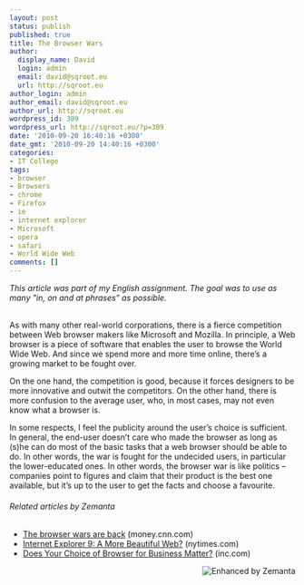 ```yaml
---
layout: post
status: publish
published: true
title: The Browser Wars
author:
  display_name: David
  login: admin
  email: david@sqroot.eu
  url: http://sqroot.eu
author_login: admin
author_email: david@sqroot.eu
author_url: http://sqroot.eu
wordpress_id: 309
wordpress_url: http://sqroot.eu/?p=309
date: '2010-09-20 16:40:16 +0300'
date_gmt: '2010-09-20 14:40:16 +0300'
categories:
- IT College
tags:
- browser
- Browsers
- chrome
- Firefox
- ie
- internet explorer
- Microsoft
- opera
- safari
- World Wide Web
comments: []
---
```

<div><em>This article was part of my English assignment. The goal was to use as many &quot;in, on and at phrases&quot; as possible.</em></div>
<div>&nbsp;</div>
<p>As with many other real-world corporations, there is a fierce competition between Web browser makers like Microsoft and Mozilla. In principle, a Web browser is a piece of software that enables the user to browse the World Wide Web. And since we spend more and more time online, there&rsquo;s a growing market to be fought over.</p>
<p>On the one hand, the competition is good, because it forces designers to be more innovative and outwit the competitors. On the other hand, there is more confusion to the average user, who, in most cases, may not even know what a browser is.</p>
<p>In some respects, I feel the publicity around the user&rsquo;s choice is sufficient. In general, the end-user doesn&rsquo;t care who made the browser as long as (s)he can do most of the basic tasks that a web browser should be able to do. In other words, the war is fought for the undecided users, in particular the lower-educated ones. In other words, the browser war is like politics &ndash; companies point to figures and claim that their product is the best one available, but it&rsquo;s up to the user to get the facts and choose a favourite.</p>
<h6 class="zemanta-related-title" style="font-size: 1em">Related articles by Zemanta</h6>
<ul class="zemanta-article-ul">
<li class="zemanta-article-ul-li"><a href="http://r.zemanta.com/?u=http%3A//money.cnn.com/rssclick/2010/09/15/technology/browser_wars/index.htm&amp;a=24531780&amp;rid=6df53df2-81f9-42b5-bdde-1104b9f8bfa0&amp;e=e689453ebae5e7b8765399f48c090d34">The browser wars are back</a> (money.cnn.com)</li>
<li class="zemanta-article-ul-li"><a href="http://www.nytimes.com/external/gigaom/2010/09/15/15gigaom-internet-explorer-9-a-more-beautiful-web-36082.html">Internet Explorer 9: A More Beautiful Web?</a> (nytimes.com)</li>
<li class="zemanta-article-ul-li"><a href="http://www.inc.com/internet/articles/201009/browser.html">Does Your Choice of Browser for Business Matter?</a> (inc.com)</li>
</ul>
<div class="zemanta-pixie" style="margin-top: 10px;height: 15px"><a class="zemanta-pixie-a" href="http://www.zemanta.com/" title="Enhanced by Zemanta"><img alt="Enhanced by Zemanta" class="zemanta-pixie-img" src="" style="border: medium none;float: right" /></a></div>
